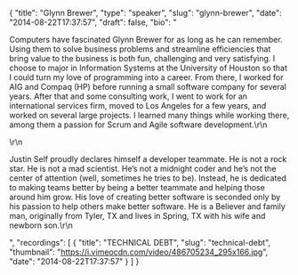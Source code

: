 {
  "title": "Glynn Brewer",
  "type": "speaker",
  "slug": "glynn-brewer",
  "date": "2014-08-22T17:37:57",
  "draft": false,
  "bio": "<p>Computers have fascinated Glynn Brewer for as long as he can remember. Using them to solve business problems and streamline efficiencies that bring value to the business is both fun, challenging and very satisfying. I choose to major in Information Systems at the University of Houston so that I could turn my love of programming into a career. From there, I worked for AIG and Compaq (HP) before running a small software company for several years. After that and some consulting work, I went to work for an international services firm, moved to Los Angeles for a few years, and worked on several large projects. I learned many things while working there, among them a passion for Scrum and Agile software development.\r\n</p>\r\n<p>Justin Self proudly declares himself a developer teammate. He is not a rock star. He is not a mad scientist. He’s not a midnight coder and he’s not the center of attention (well, sometimes he tries to be). Instead, he is dedicated to making teams better by being a better teammate and helping those around him grow. His love of creating better software is seconded only by his passion to help others make better software. He is a Believer and family man, originally from Tyler, TX and lives in Spring, TX with his wife and newborn son.\r\n</p>",
  "recordings": [
    {
      "title": "TECHNICAL DEBT",
      "slug": "technical-debt",
      "thumbnail": "https://i.vimeocdn.com/video/486705234_295x166.jpg",
      "date": "2014-08-22T17:37:57"
    }
  ]
}
